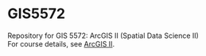 # GIS5572

Repository for GIS 5572: ArcGIS II (Spatial Data Science II)
<br>
For course details, see [ArcGIS II](https://github.com/runck014/spatial_data_science_course).
